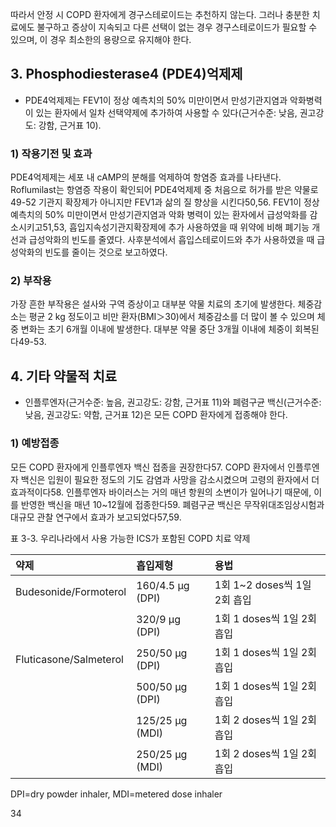 따라서 안정 시 COPD 환자에게 경구스테로이드는 추천하지 않는다. 그러나 충분한 치료에도 불구하고 증상이 지속되고 다른 선택이 없는 경우 경구스테로이드가 필요할 수 있으며, 이 경우 최소한의 용량으로 유지해야 한다.

## 3. Phosphodiesterase4 (PDE4)억제제

*   PDE4억제제는 FEV1이 정상 예측치의 50% 미만이면서 만성기관지염과 악화병력이 있는 환자에서 일차 선택약제에 추가하여 사용할 수 있다(근거수준: 낮음, 권고강도: 강함, 근거표 10).

### 1) 작용기전 및 효과

PDE4억제제는 세포 내 cAMP의 분해를 억제하여 항염증 효과를 나타낸다. Roflumilast는 항염증 작용이 확인되어 PDE4억제제 중 처음으로 허가를 받은 약물로49-52 기관지 확장제가 아니지만 FEV1과 삶의 질 향상을 시킨다50,56. FEV1이 정상예측치의 50% 미만이면서 만성기관지염과 악화 병력이 있는 환자에서 급성악화를 감소시키고51,53, 흡입지속성기관지확장제에 추가 사용하였을 때 위약에 비해 폐기능 개선과 급성악화의 빈도를 줄였다. 사후분석에서 흡입스테로이드와 추가 사용하였을 때 급성악화의 빈도를 줄이는 것으로 보고하였다.

### 2) 부작용

가장 흔한 부작용은 설사와 구역 증상이고 대부분 약물 치료의 초기에 발생한다. 체중감소는 평균 2 kg 정도이고 비만 환자(BMI＞30)에서 체중감소를 더 많이 볼 수 있으며 체중 변화는 초기 6개월 이내에 발생한다. 대부분 약물 중단 3개월 이내에 체중이 회복된다49-53.

## 4. 기타 약물적 치료

*   인플루엔자(근거수준: 높음, 권고강도: 강함, 근거표 11)와 폐렴구균 백신(근거수준: 낮음, 권고강도: 약함, 근거표 12)은 모든 COPD 환자에게 접종해야 한다.

### 1) 예방접종

모든 COPD 환자에게 인플루엔자 백신 접종을 권장한다57. COPD 환자에서 인플루엔자 백신은 입원이 필요한 정도의 기도 감염과 사망을 감소시켰으며 고령의 환자에서 더 효과적이다58. 인플루엔자 바이러스는 거의 매년 항원의 소변이가 일어나기 때문에, 이를 반영한 백신을 매년 10~12월에 접종한다59. 폐렴구균 백신은 무작위대조임상시험과 대규모 관찰 연구에서 효과가 보고되었다57,59.

표 3-3. 우리나라에서 사용 가능한 ICS가 포함된 COPD 치료 약제

| 약제                   | 흡입제형                  | 용법                         |
| :--------------------- | :------------------------ | :--------------------------- |
| Budesonide/Formoterol  | 160/4.5 μg (DPI)          | 1회 1~2 doses씩 1일 2회 흡입 |
|                        | 320/9 μg (DPI)            | 1회 1 doses씩 1일 2회 흡입 |
| Fluticasone/Salmeterol | 250/50 μg (DPI)           | 1회 1 doses씩 1일 2회 흡입 |
|                        | 500/50 μg (DPI)           | 1회 1 doses씩 1일 2회 흡입 |
|                        | 125/25 μg (MDI)           | 1회 2 doses씩 1일 2회 흡입 |
|                        | 250/25 μg (MDI)           | 1회 2 doses씩 1일 2회 흡입 |

DPI=dry powder inhaler, MDI=metered dose inhaler

<PAGE>34